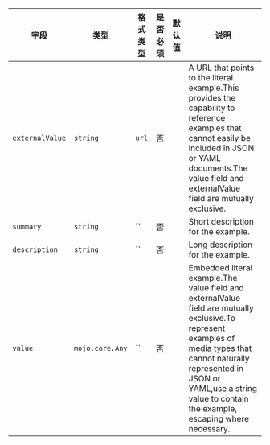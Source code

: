 | 字段 | 类型 | 格式类型 | 是否必须 | 默认值 | 说明 |
|---|---|---|---|---|---|
| `externalValue` | `string` | `url` | 否 |  | A URL that points to the literal example.This provides the capability to reference examples that cannot easily be included in JSON or YAML documents.The value field and externalValue field are mutually exclusive. |
| `summary` | `string` | `` | 否 |  | Short description for the example. |
| `description` | `string` | `` | 否 |  | Long description for the example. |
| `value` | `mojo.core.Any` | `` | 否 |  | Embedded literal example.The value field and externalValue field are mutually exclusive.To represent examples of media types that cannot naturally represented in JSON or YAML,use a string value to contain the example, escaping where necessary. |

